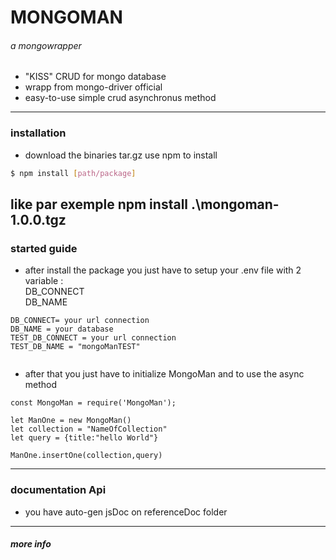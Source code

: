 #  MONGOMAN
######   a mongowrapper

- "KISS" CRUD for mongo database
-  wrapp from mongo-driver official
-  easy-to-use simple crud asynchronus method
------------
### installation
- download the binaries tar.gz
use npm to install 
```bash
$ npm install [path/package]
``` 
like par exemple npm install .\mongoman-1.0.0.tgz
------------

### started guide
- after install the package you just have to setup your .env file 
with 2 variable : <br>
 DB_CONNECT<br>DB_NAME
 ```
DB_CONNECT= your url connection
DB_NAME = your database
TEST_DB_CONNECT = your url connection
TEST_DB_NAME = "mongoManTEST"


 ```

 - after that you just have to initialize MongoMan and to use the async method

```
const MongoMan = require('MongoMan');

let ManOne = new MongoMan()
let collection = "NameOfCollection"
let query = {title:"hello World"}

ManOne.insertOne(collection,query)
```
------------

### documentation Api

- you have auto-gen jsDoc on referenceDoc folder 


------------
##### more info